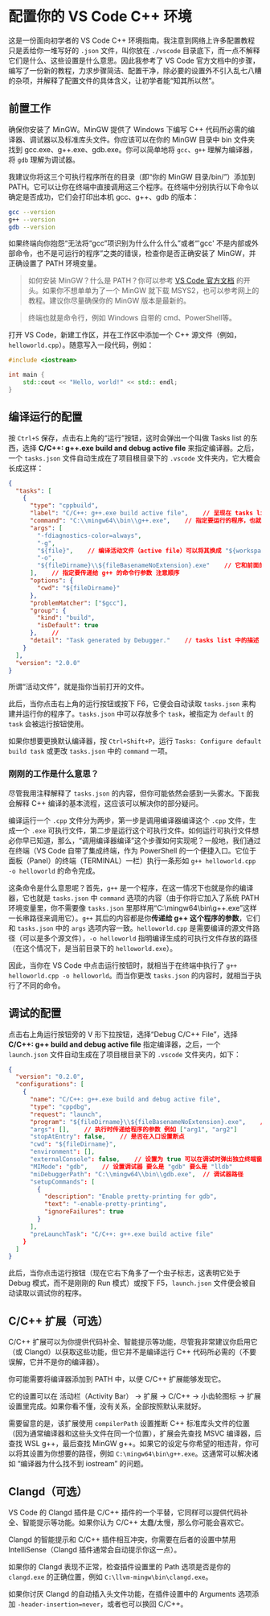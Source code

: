 # 配置你的 VS Code C++ 环境

这是一份面向初学者的 VS Code C++ 环境指南。我注意到网络上许多配置教程只是丢给你一堆写好的 `.json` 文件，叫你放在 `./vscode` 目录底下，而一点不解释它们是什么、这些设置是什么意思。因此我参考了 VS Code 官方文档中的步骤，编写了一份新的教程，力求步骤简洁、配置干净，除必要的设置外不引入乱七八糟的杂项，并解释了配置文件的具体含义，让初学者能“知其所以然”。

## 前置工作

确保你安装了 MinGW。MinGW 提供了 Windows 下编写 C++ 代码所必需的编译器、调试器以及标准库头文件。你应该可以在你的 MinGW 目录中 bin 文件夹找到 gcc.exe、g++.exe、gdb.exe。你可以简单地将 `gcc`、`g++` 理解为编译器，将 `gdb` 理解为调试器。

我建议你将这三个可执行程序所在的目录（即“你的 MinGW 目录/bin/”）添加到 PATH。它可以让你在终端中直接调用这三个程序。在终端中分别执行以下命令以确定是否成功，它们会打印出本机 gcc、g++、gdb 的版本：

```bash
gcc --version
g++ --version
gdb --version
```

如果终端向你抱怨“无法将“gcc”项识别为什么什么什么”或者“'gcc' 不是内部或外部命令，也不是可运行的程序”之类的错误，检查你是否正确安装了 MinGW，并正确设置了 PATH 环境变量。

> 如何安装 MinGW？什么是 PATH？你可以参考 [VS Code 官方文档](https://code.visualstudio.com/docs/cpp/config-mingw) 的开头。如果你不想单单为了一个 MinGW 就下载 MSYS2，也可以参考网上的教程。建议你尽量确保你的 MinGW 版本是最新的。

> 终端也就是命令行，例如 Windows 自带的 cmd、PowerShell等。

打开 VS Code，新建工作区，并在工作区中添加一个 C++ 源文件（例如，`helloworld.cpp`）。随意写入一段代码，例如：

```c++
#include <iostream>

int main {
    std::cout << "Hello, world!" << std:: endl;
}
```

## 编译运行的配置

按 `Ctrl+S` 保存，点击右上角的“运行”按钮，这时会弹出一个叫做 Tasks list 的东西，选择 **C/C++: g++.exe build and debug active file** 来指定编译器。之后，一个 `tasks.json` 文件自动生成在了项目根目录下的 `.vscode` 文件夹内，它大概会长成这样：

```json
{
  "tasks": [
    {
      "type": "cppbuild",
      "label": "C/C++: g++.exe build active file",    // 呈现在 tasks list 中 可随意命名
      "command": "C:\\mingw64\\bin\\g++.exe",    // 指定要运行的程序，也就是你的编译器
      "args": [
        "-fdiagnostics-color=always",
        "-g",
        "${file}",    // 编译活动文件（active file）可以将其换成 "${workspaceFolder}/*.cpp" 来编译所有源文件
        "-o",
        "${fileDirname}\\${fileBasenameNoExtension}.exe"    // 它和前面的 "-o" 是一体的 意思是将生成的可执行文件存放在当前目录下
      ],    // 指定要传递给 g++ 的命令行参数 注意顺序
      "options": {
        "cwd": "${fileDirname}"
      },
      "problemMatcher": ["$gcc"],
      "group": {
        "kind": "build",
        "isDefault": true
      },    // 
      "detail": "Task generated by Debugger."    // tasks list 中的描述 可随意填写
    }
  ],
  "version": "2.0.0"
}
```

所谓“活动文件”，就是指你当前打开的文件。

此后，当你点击右上角的运行按钮或按下 F6，它便会自动读取 `tasks.json` 来构建并运行你的程序了。`tasks.json` 中可以存放多个 `task`，被指定为 `default` 的 `task` 会被运行按钮使用。

如果你想要更换默认编译器，按 `Ctrl+Shift+P`，运行 `Tasks: Configure default build task` 或更改 `tasks.json` 中的 `command` 一项。

### 刚刚的工作是什么意思？

尽管我用注释解释了 `tasks.json` 的内容，但你可能依然会感到一头雾水。下面我会解释 C++ 编译的基本流程，这应该可以解决你的部分疑问。

编译运行一个 `.cpp` 文件分为两步，第一步是调用编译器编译这个 `.cpp` 文件，生成一个 `.exe` 可执行文件，第二步是运行这个可执行文件。如何运行可执行文件想必你早已知道，那么，“调用编译器编译”这个步骤如何实现呢？一般地，我们通过在终端（VS Code 自带了集成终端，作为 PowerShell 的一个便捷入口。它位于面板（Panel）的终端（TERMINAL）一栏）执行一条形如 `g++ helloworld.cpp -o helloworld` 的命令完成。

这条命令是什么意思呢？首先，`g++` 是一个程序，在这一情况下也就是你的编译器，它也就是 `tasks.json` 中 `command` 选项的内容（由于你将它加入了系统 PATH 环境变量里，你不需要像 `tasks.json` 里那样用“C:\mingw64\bin\g++.exe”这样一长串路径来调用它）。`g++` 其后的内容都是你**传递给 g++ 这个程序的参数**，它们和 `tasks.json` 中的 `args` 选项内容一致。`helloworld.cpp` 是需要编译的源文件路径（可以是多个源文件），`-o helloworld` 指明编译生成的可执行文件存放的路径（在这个情况下，是当前目录下的 `helloworld.exe`）。

因此，当你在 VS Code 中点击运行按钮时，就相当于在终端中执行了 `g++ helloworld.cpp -o helloworld`。而当你更改 `tasks.json` 的内容时，就相当于执行了不同的命令。

## 调试的配置

点击右上角运行按钮旁的 V 形下拉按钮，选择“Debug C/C++ File”，选择 **C/C++: g++ build and debug active file** 指定编译器，之后，一个 `launch.json` 文件自动生成在了项目根目录下的 `.vscode` 文件夹内，如下：

```json
{
  "version": "0.2.0",
  "configurations": [
    {
      "name": "C/C++: g++.exe build and debug active file",
      "type": "cppdbg",
      "request": "launch",
      "program": "${fileDirname}\\${fileBasenameNoExtension}.exe",    // 指定需要调试的文件 这里为活动文件目录 ${fileDirname} 下的活动文件（对应的可执行文件）
      "args": [],    // 执行时传递给程序的参数 例如 ["arg1", "arg2"]
      "stopAtEntry": false,    // 是否在入口设置断点
      "cwd": "${fileDirname}",
      "environment": [],
      "externalConsole": false,    // 设置为 true 可以在调试时弹出独立终端窗口
      "MIMode": "gdb",    // 设置调试器 要么是 "gdb" 要么是 "lldb"
      "miDebuggerPath": "C:\\mingw64\\bin\\gdb.exe",  // 调试器路径
      "setupCommands": [
        {
          "description": "Enable pretty-printing for gdb",
          "text": "-enable-pretty-printing",
          "ignoreFailures": true
        }
      ],
      "preLaunchTask": "C/C++: g++.exe build active file"
    }
  ]
}
```

此后，当你点击运行按钮（现在它右下角多了一个虫子标志，这表明它处于 Debug 模式，而不是刚刚的 Run 模式）或按下 F5，`launch.json` 文件便会被自动读取以调试你的程序。

## C/C++ 扩展（可选）

C/C++ 扩展可以为你提供代码补全、智能提示等功能，尽管我非常建议你启用它（或 Clangd）以获取这些功能，但它并不是编译运行 C++ 代码所必需的（不要误解，它并不是你的编译器）。

你可能需要将编译器添加到 PATH 中，以便 C/C++ 扩展能够发现它。

它的设置可以在 活动栏（Activity Bar） -> 扩展 -> C/C++ -> 小齿轮图标 -> 扩展设置里完成。如果你看不懂，没有关系，全部按照默认来就好。

需要留意的是，该扩展使用 `compilerPath` 设置推断 C++ 标准库头文件的位置（因为通常编译器和这些头文件在同一个位置），扩展会先查找 MSVC 编译器，后查找 WSL g++，最后查找 MinGW g++。如果它的设定与你希望的相违背，你可以将其设置为你想要的路径，例如 `C:\mingw64\bin\g++.exe`。这通常可以解决诸如 “编译器为什么找不到 iostream” 的问题。

## Clangd（可选）

VS Code 的 Clangd 插件是 C/C++ 插件的一个平替，它同样可以提供代码补全、智能提示等功能。如果你认为 C/C++ 太蠢/太慢，那么你可能会喜欢它。

Clangd 的智能提示和 C/C++ 插件相互冲突，你需要在后者的设置中禁用 IntelliSense（Clangd 插件通常会自动提示你这一点）。

如果你的 Clangd 表现不正常，检查插件设置里的 Path 选项是否是你的 `clangd.exe` 的正确位置，例如 `C:\llvm-mingw\bin\clangd.exe`。

如果你讨厌 Clangd 的自动插入头文件功能，在插件设置中的 Arguments 选项添加 `-header-insertion=never`，或者也可以换回 C/C++。
